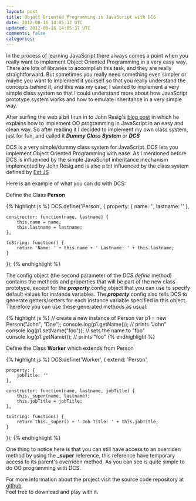 ```yaml
---           
layout: post
title: Object Oriented Programming in JavaScript with DCS
date: 2012-08-16 14:05:37 UTC
updated: 2012-08-16 14:05:37 UTC
comments: false
categories: 
---
```


In the process of learning JavaScript there always comes a point when you really want to implement
Object Oriented Programming in a very easy way. There are lots of libraries to accomplish this task,
and they are really straightforward. But sometimes you really need something even simpler or maybe 
you want to implement it yourself so that you really understand the concepts behind it, and this 
was my case; I wanted to implement a very simple class system so that I could understand more about 
how JavaScript prototype system works and how to emulate inheritance in a very simple way.

After surfing the web a bit I run in to John Resig's [blog post](http://ejohn.org/blog/simple-javascript-inheritance/) 
in which he explains how to implement OO programming in JavaScript in an easy and clean way. So after
reading it I decided to implement my own class system, just for fun, and called it _**Dummy Class System**_ or _**DCS**_

DCS is a very simple/dummy class system for JavaScript. DCS lets you implement Object Oriented
Programming with ease. As I mentioned before DCS is influenced by the simple JavaScript inheritance
mechanism implemented by John Resig and is also a bit influenced by the class system defined by [Ext JS](http://www.sencha.com/products/extjs/)

Here is an example of what you can do with DCS:

Define the Class **Person**

{% highlight js %}
DCS.define('Person', { 
    property: { 
        name: '', 
        lastname: '' 
    }, 

    constructor: function(name, lastname) { 
        this.name = name; 
        this.lastname = lastname; 
    }, 

    toString: function() { 
        return 'Name: ' + this.name + ' Lastname: ' + this.lastname; 
    } 
}); 
{% endhighlight %}

The config object (the second parameter of the _DCS.define_ method) contains the methods and properties
that will be part of the new class prototype, except for the **_property_** config object that you
can use to specify default values for instance variables. The **_property_** config also tells DCS to 
generate getters/setters for each instance variable specified in this object. Therefore you can use 
these generated methods as usual: 

{% highlight js %}
// create a new instance of Person
var p1 = new Person("John", "Doe");
console.log(p1.getName());      // prints "John"
console.log(p1.setName("foo")); // sets the name to "foo"
console.log(p1.getName());      // prints "foo"
{% endhighlight %}

Define the Class **Worker** which extends from Person

{% highlight js %}
DCS.define('Worker', { 
    extend: 'Person', 

    property: { 
        jobTitle: '' 
    }, 

    constructor: function(name, lastname, jobTitle) { 
        this._super(name, lastname); 
        this.jobTitle = jobTitle; 
    }, 

    toString: function() { 
        return this._super() + ' Job Title: ' + this.jobTitle; 
    } 
});
{% endhighlight %}

One thing to notice here is that you can still have access to an overriden method by using 
the **__\_super__** reference, this reference have temporary access to its parent's overriden method. 
As you can see is quite simple to do OO programming with DCS. 

For more information about the project visit the source code repository at [github](https://github.com/jorgeramirez/dcs).  
Feel free to download and play with it.
